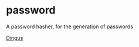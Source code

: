 password
========

A password hasher, for the generation of passwords

[Dingus](https://tabatkins.github.io/password)
